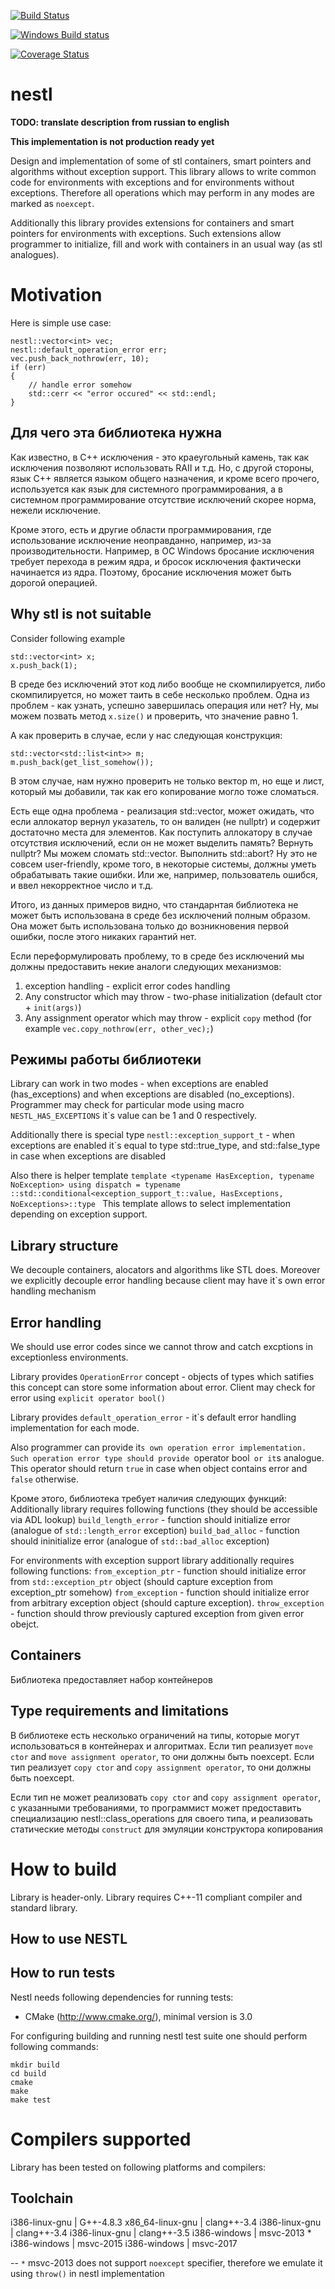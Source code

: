 ﻿[![Build Status](https://travis-ci.org/prograholic/nestl.svg?branch=master)](https://travis-ci.org/prograholic/nestl)

[![Windows Build status](https://ci.appveyor.com/api/projects/status/github/prograholic/nestl)](https://ci.appveyor.com/project/prograholic/nestl)

[![Coverage Status](https://coveralls.io/repos/github/prograholic/nestl/badge.svg?branch=master)](https://coveralls.io/github/prograholic/nestl?branch=master)


nestl
=====

**TODO: translate description from russian to english**

**This implementation is not production ready yet**

Design and implementation of some of stl containers, smart pointers and algorithms without exception support.
This library allows to write common code for environments with exceptions and for environments without exceptions.
Therefore all operations which may perform in any modes are marked as `noexcept`.

Additionally this library provides extensions for containers and smart pointers for environments with exceptions.
Such extensions allow programmer to initialize, fill and work with containers in an usual way (as stl analogues).

Motivation
==========

Here is simple use case:

```
nestl::vector<int> vec;
nestl::default_operation_error err;
vec.push_back_nothrow(err, 10);
if (err)
{
    // handle error somehow
    std::cerr << "error occured" << std::endl;
}
```


Для чего эта библиотека нужна
-----------------------------

Как известно, в C++ исключения - это краеугольный камень, так как исключения позволяют использовать RAII и т.д.
Но, с другой стороны, язык C++ является языком общего назначения,
и кроме всего прочего, используется как язык для системного программирования,
а в системном программирование отсутствие исключений скорее норма, нежели исключение.

Кроме этого, есть и другие области программирования, где использование исключение неоправданно, например, из-за производительности.
Например, в ОС Windows бросание исключения требует перехода в режим ядра, и бросок исключения фактически начинается из ядра.
Поэтому, бросание исключения может быть дорогой операцией.


Why stl is not suitable
-----------------------
Consider following example

```
std::vector<int> x;
x.push_back(1);
```

В среде без исключений этот код либо вообще не скомпилируется, либо скомпилируется, но может таить в себе несколько проблем.
Одна из проблем - как узнать, успешно завершилась операция или нет?
Ну, мы можем позвать метод `x.size()` и проверить, что значение равно 1.

А как проверить в случае, если у нас следующая конструкция:
```
std::vector<std::list<int>> m;
m.push_back(get_list_somehow());
```
В этом случае, нам нужно проверить не только вектор m, но еще и лист, который мы добавили, так как его копирование могло тоже сломаться.

Есть еще одна проблема - реализация std::vector, может ожидать, что если аллокатор вернул указатель,
то он валиден (не nullptr) и содержит достаточно места для элементов.
Как поступить аллокатору в случае отсутствия исключений, если он не может выделить память?
Вернуть nullptr? Мы можем сломать std::vector.
Выполнить std::abort? Ну это не совсем user-friendly, кроме того, в некоторые системы, должны уметь обрабатывать такие ошибки.
Или же, например, пользователь ошибся, и ввел некорректное число и т.д.

Итого, из данных примеров видно, что стандарнтая библиотека не может быть использована в среде без исключений полным образом.
Она может быть использована только до возникновения первой ошибки, после этого никаких гарантий нет.


Если переформулировать проблему, то в среде без исключений мы должны предоставить некие аналоги следующих механизмов:
1. exception handling - explicit error codes handling
2. Any constructor which may throw - two-phase initialization (default ctor + `init(args)`)
3. Any assignment operator which may throw - explicit `copy` method (for example `vec.copy_nothrow(err, other_vec);`)




Режимы работы библиотеки
------------------------

Library can work in two modes - when exceptions are enabled (has_exceptions) and when exceptions are disabled (no_exceptions).
Programmer may check for particular mode using macro `NESTL_HAS_EXCEPTIONS` it`s value can be 1 and 0 respectively.

Additionally there is special type
`nestl::exception_support_t` - when exceptions are enabled it`s equal to type std::true_type,
and std::false_type in case when exceptions are disabled

Also there is helper template
`template <typename HasException, typename NoException>
using dispatch = typename ::std::conditional<exception_support_t::value, HasExceptions, NoExceptions>::type
`
This template allows to select implementation depending on exception support.



Library structure
-----------------

We decouple containers, alocators and algorithms like STL does.
Moreover we explicitly decouple error handling because client may have it`s own error handling mechanism


Error handling
--------------

We should use error codes since we cannot throw and catch excptions in exceptionless environments.

Library provides `OperationError` concept - objects of types which satifies this concept can store some information about error.
Client may check for error using `explicit operator bool()`

Library provides `default_operation_error` - it`s default error handling implementation for each mode.


Also programmer can provide it`s own operation error implementation.
Such operation error type should provide `operator bool` or it`s analogue.
This operator should return `true` in case when object contains error and `false` otherwise.

Кроме этого, библиотека требует наличия следующих функций:
Additionally library requires following functions (they should be accessible via ADL lookup)
`build_length_error` - function should initialize error (analogue of `std::length_error` exception)
`build_bad_alloc` - function should ininitialize error (analogue of `std::bad_alloc` exception)

For environments with exception support library additionally requires following functions:
`from_exception_ptr` - function should initialize error from `std::exception_ptr` object (should capture exception from exception_ptr somehow)
`from_exception` - function should initialize error from arbitrary exception object (should capture exception).
`throw_exception` - function should throw previously captured exception from given error obejct.


Containers
----------
Библиотека предоставляет набор контейнеров


Type requirements and limitations
---------------------------------
В библиотеке есть несколько ограничений на типы, которые могут использоваться в контейнерах и алгоритмах.
Если тип реализует `move ctor` and `move assignment operator`, то они должны быть noexcept.
Если тип реализует `copy ctor` and `copy assignment operator`, то они должны быть noexcept.

Если тип не может реализовать `copy ctor` and `copy assignment operator`, с указанными требованиями,
то программист может предоставить специализацию nestl::class_operations для своего типа, и реализовать статические методы
`construct` для эмуляции конструктора копирования




How to build
============
Library is header-only. Library requires C++-11 compliant compiler and standard library.


How to use NESTL
-----------------------------------------

How to run tests
----------------
Nestl needs following dependencies for running tests:
* CMake (http://www.cmake.org/), minimal version is 3.0

For configuring building and running nestl test suite one should perform following commands:
```
mkdir build
cd build
cmake
make
make test
```



Compilers supported
===================

Library has been tested on following platforms and compilers:

Toolchain
-----------------------------
i386-linux-gnu   | G++-4.8.3
x86_64-linux-gnu | clang++-3.4
i386-linux-gnu   | clang++-3.4
i386-linux-gnu   | clang++-3.5
i386-windows     | msvc-2013 *
i386-windows     | msvc-2015
i386-windows     | msvc-2017


--
`*` msvc-2013 does not support `noexcept` specifier, therefore we emulate it using `throw()` in nestl implementation
